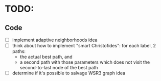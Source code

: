 # TODO:

## Code
- [ ] implement adaptive neighborhoods idea
- [ ] think about how to implement "smart Christofides": for each label, 2 paths:
    - the actual best path, and
    - a second path with those parameters which does not visit the second-to-last node of the best path
- [ ] determine if it's possible to salvage WSR3 graph idea